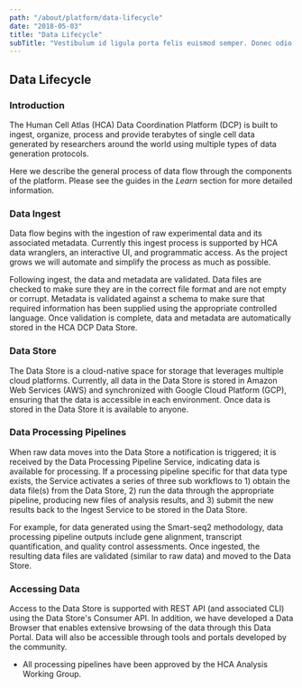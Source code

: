 ```yaml
---
path: "/about/platform/data-lifecycle"
date: "2018-05-03"
title: "Data Lifecycle"
subTitle: "Vestibulum id ligula porta felis euismod semper. Donec odio dui."
---
```


## Data Lifecycle

### Introduction ###

The Human Cell Atlas (HCA) Data Coordination Platform (DCP) is built to ingest, organize, process and provide terabytes of single cell data generated by researchers around the world using multiple types of data generation protocols.

Here we describe the general process of data flow through the components of the platform. Please see the guides in the *Learn* section for more detailed information. 

### Data Ingest ###

Data flow begins with the ingestion of raw experimental data and its associated metadata. Currently this ingest process is supported by HCA data wranglers, an interactive UI, and programmatic access. As the project grows we will automate and simplify the process as much as possible. 

Following ingest, the data and metadata are validated. Data files are checked to make sure they are in the correct file format and are not empty or corrupt. Metadata is validated against a schema to make sure that required information has been supplied using the appropriate controlled language. Once validation is complete, data and metadata are automatically stored in the HCA DCP Data Store.

### Data Store ###
The Data Store is a cloud-native space for storage that leverages multiple cloud platforms. Currently, all data in the Data Store is stored in Amazon Web Services (AWS) and synchronized with Google Cloud Platform (GCP), ensuring that the data is accessible in each environment. Once data is stored in the Data Store it is available to anyone.

### Data Processing Pipelines ###

When raw data moves into the Data Store a notification is triggered; it is received by the Data Processing Pipeline Service, indicating data is available for processing. If a processing pipeline specific for that data type exists, the Service activates a series of three sub workflows to 1) obtain the data file(s) from the Data Store, 2) run the data through the appropriate pipeline, producing new files of analysis results, and 3) submit the new results back to the Ingest Service to be stored in the Data Store.

For example, for data generated using the Smart-seq2 methodology, data processing pipeline outputs include gene alignment, transcript quantification, and quality control assessments. Once ingested, the resulting data files are validated (similar to raw data) and moved to the Data Store.



### Accessing Data ###
Access to the Data Store is supported with REST API (and associated CLI) using the Data Store's Consumer API. In addition, we have developed a Data Browser that enables extensive browsing of the data through this Data Portal. Data will also be accessible through tools and portals developed by the community.

* All processing pipelines have been approved by the HCA Analysis Working Group.
